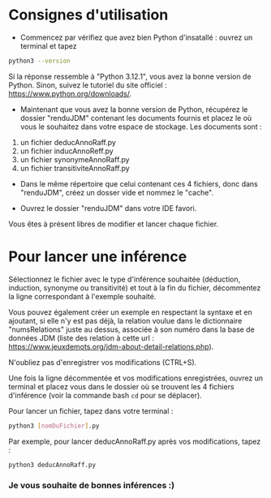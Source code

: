 # Consignes d'utilisation

* Commencez par vérifiez que avez bien Python d'insatallé : ouvrez un terminal et tapez 
```bash
python3 --version
``` 
Si la réponse ressemble à "Python 3.12.1", vous avez la bonne version de Python. Sinon, suivez le tutoriel du site officiel : https://www.python.org/downloads/.

* Maintenant que vous avez la bonne version de Python, récupérez le dossier "renduJDM" contenant les documents fournis et placez le où vous le souhaitez dans votre espace de stockage. Les documents sont :
1) un fichier deducAnnoRaff.py
2) un fichier inducAnnoReff.py
3) un fichier synonymeAnnoRaff.py 
4) un fichier transitiviteAnnoRaff.py

* Dans le même répertoire que celui contenant ces 4 fichiers, donc dans "renduJDM", créez un dosser vide et nommez le "cache".

* Ouvrez le dossier "renduJDM" dans votre IDE favori.

Vous êtes à présent libres de modifier et lancer chaque fichier.

# Pour lancer une inférence  
Sélectionnez le fichier avec le type d'inférence souhaitée (déduction, induction, synonyme ou transitivité) et tout à la fin du fichier, décommentez la ligne correspondant à l'exemple souhaité. 

Vous pouvez également créer un exemple en respectant la syntaxe et en ajoutant, si elle n'y est pas déjà, la relation voulue dans le dictionnaire "numsRelations" juste au dessus, associée à son numéro dans la base de données JDM (liste des relation à cette url : https://www.jeuxdemots.org/jdm-about-detail-relations.php).

N'oubliez pas d'enregistrer vos modifications (CTRL+S).

Une fois la ligne décommentée et vos modifications enregistrées, ouvrez un terminal et placez vous dans le dossier où se trouvent les 4 fichiers d'inférence (voir la commande bash ```cd``` pour se déplacer).

Pour lancer un fichier, tapez dans votre terminal :
```bash
python3 [nomDuFichier].py
```

Par exemple, pour lancer deducAnnoRaff.py après vos modifications, tapez : 
```bash
python3 deducAnnoRaff.py
```

### Je vous souhaite de bonnes inférences :)
